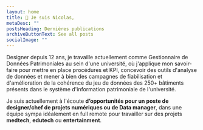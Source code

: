 ```yaml
---
layout: home
title: 👋 Je suis Nicolas,
metaDesc: ""
postsHeading: Dernières publications
archiveButtonText: See all posts
socialImage: ""
---
```

Designer depuis 12 ans, je travaille actuellement comme Gestionnaire de Données Patrimoniales au sein d'une université, où j'applique mon savoir-faire pour mettre en place procédures et KPI, concevoir des outils d'analyse de données et mener à bien des campagnes de fiabilisation et d'amélioration de la cohérence du jeu de données des 250+ bâtiments présents dans le système d'information patrimoniale de l'université.

Je suis actuellement à l'écoute **d’opportunités pour un poste de designer/chef de projets numériques ou de Data manager**, dans une équipe sympa idéalement en full remote pour travailler sur des projets **medtech**, **edutech** ou **entertainment**.